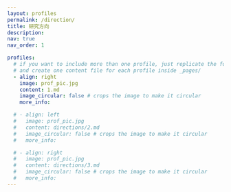 ```yaml
---
layout: profiles
permalink: /direction/
title: 研究方向
description: 
nav: true
nav_order: 1

profiles:
  # if you want to include more than one profile, just replicate the following block
  # and create one content file for each profile inside _pages/
  - align: right
    image: prof_pic.jpg
    content: 1.md
    image_circular: false # crops the image to make it circular
    more_info: 

  # - align: left
  #   image: prof_pic.jpg
  #   content: directions/2.md
  #   image_circular: false # crops the image to make it circular
  #   more_info: 

  # - align: right
  #   image: prof_pic.jpg
  #   content: directions/3.md
  #   image_circular: false # crops the image to make it circular
  #   more_info: 
---
```

